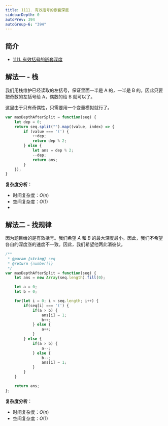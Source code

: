 ```yaml
---
title: 1111. 有效括号的嵌套深度
sidebarDepth: 0
autoPrev: 394
autoGroup-6: "394"
---
```

## 简介
- [1111. 有效括号的嵌套深度](https://leetcode-cn.com/problems/maximum-nesting-depth-of-two-valid-parentheses-strings/)

## 解法一 - 栈
我们用栈维护已经读取的左括号，保证里面一半是 A 的，一半是 B 的。因此只要把奇数的左括号给 A，偶数的给 B 就可以了。

这里由于只有奇偶性，只需要用一个变量模拟就行了。
```javascript
var maxDepthAfterSplit = function(seq) {
    let dep = 0;
    return seq.split("").map((value, index) => {
        if (value === '(') {
            ++dep;
            return dep % 2;
        } else {
            let ans = dep % 2;
            --dep;
            return ans;
        }
    });
}
```

**复杂度分析**：
- 时间复杂度：$O(n)$
- 空间复杂度：$O(1)$
- 
## 解法二 - 找规律
因为题目给的是有效括号。我们希望 $A$ 和 $B$ 的最大深度最小。因此，我们不希望各自的深度涨的速度不一致。因此，我们希望他两此消彼伏。

```javascript
/**
 * @param {string} seq
 * @return {number[]}
 */
var maxDepthAfterSplit = function(seq) {
    let ans = new Array(seq.length).fill(0);

    let a = 0;
    let b = 0;

    for(let i = 0; i < seq.length; i++) {
        if(seq[i] === '(') {
            if(a > b) {
                ans[i] = 1;
                b++;
            } else {
                a++;
            }
        } else {
            if(a > b) {
                a--;
            } else {
                b--;
                ans[i] = 1;
            }
        }
    }

    return ans;
};
```

**复杂度分析**：
- 时间复杂度：$O(n)$
- 空间复杂度：$O(1)$